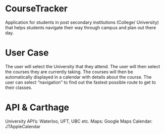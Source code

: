 # CourseTracker

Application for students in post secondary institutions (College/ University) that helps students navigate their way through campus and plan out there day. 

# User Case

The user will select the University that they attend. The user will then select the courses they are currently taking. The courses will then be automatically displayed in a calendar with details about the course. The user can select “navigation” to find out the fastest possible route to get to their classes. 

# API & Carthage

University API’s: Waterloo, UFT, UBC etc.
Maps: Google Maps
Calendar: JTAppleCalendar
